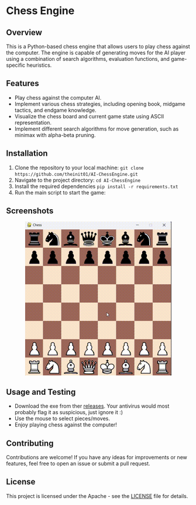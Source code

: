 
# Chess Engine
## Overview 
This is a Python-based chess engine that allows users to play chess against the computer. The engine is capable of generating moves for the AI player using a combination of search algorithms, evaluation functions, and game-specific heuristics.




## Features  
- Play chess against the computer AI. 
-  Implement various chess strategies, including opening book, midgame tactics, and endgame knowledge. 
-  Visualize the chess board and current game state using ASCII representation. 
-  Implement different search algorithms for move generation, such as minimax with alpha-beta pruning. 

 ##  Installation  
1. Clone the repository to your local machine:
`git clone https://github.com/theinit01/AI-ChessEngine.git`
2. Navigate to the project directory:
		`cd AI-ChessEngine`
3. Install the required dependencies
   		`pip install -r requirements.txt`
4. Run the main script to start the game: 


## Screenshots

<div style="text-align:center">
    <img src="https://github.com/theinit01/AI-ChessEngine/blob/main/assets/screen.gif" alt="Animated GIF" />
</div>


## Usage and Testing

- Download the exe from ther [releases](https://github.com/theinit01/AI-ChessEngine/releases). Your antivirus would most probably flag it as suspicious, just ignore it :)
- Use the mouse to select pieces/moves. 
- Enjoy playing chess against the computer!
  

## Contributing

Contributions are welcome! If you have any ideas for improvements or new features, feel free to open an issue or submit a pull request.

## License

This project is licensed under the Apache - see the [LICENSE](LICENSE) file for details.
